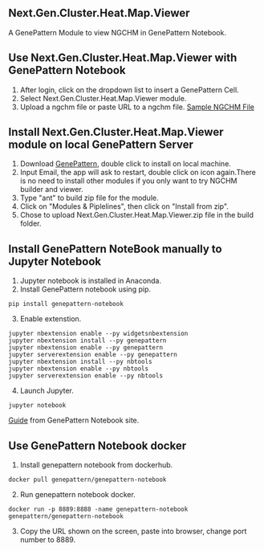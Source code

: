 ## Next.Gen.Cluster.Heat.Map.Viewer
A GenePattern Module to view NGCHM in GenePattern Notebook.


## Use Next.Gen.Cluster.Heat.Map.Viewer with GenePattern Notebook 
1. After login, click on the dropdown list to insert a GenePattern Cell.
2. Select Next.Gen.Cluster.Heat.Map.Viewer module.
3. Upload a ngchm file or paste URL to a ngchm file. 
[Sample NGCHM File](https://github.com/MD-Anderson-Bioinformatics/GenePattern_NGCHM_Viewer/blob/master/test_data/Galaxy400x400-noCovariates.ngchm)

## Install Next.Gen.Cluster.Heat.Map.Viewer module on local GenePattern Server
1. Download [GenePattern](https://github.com/genepattern/genepattern-server/releases/tag/v3.9.11-rc.4%2Bb228), double click to install on local machine. 
2. Input Email, the app will ask to restart, double click on icon again.There is no need to install other modules if you only want to try NGCHM builder and viewer. 
3. Type "ant" to build zip file for the module.
4. Click on "Modules & Piplelines", then click on "Install from zip".
4. Chose to upload Next.Gen.Cluster.Heat.Map.Viewer.zip file in the build folder.

## Install GenePattern NoteBook manually to Jupyter Notebook 
1. Jupyter notebook is installed in Anaconda.
2. Install GenePattern notebook using pip.
```
pip install genepattern-notebook
```
3. Enable extenstion.
```
jupyter nbextension enable --py widgetsnbextension
jupyter nbextension install --py genepattern
jupyter nbextension enable --py genepattern
jupyter serverextension enable --py genepattern
jupyter nbextension install --py nbtools
jupyter nbextension enable --py nbtools
jupyter serverextension enable --py nbtools
```
4. Launch Jupyter.
```
jupyter notebook
```

[Guide](http://genepattern-notebook.org/install/) from GenePattern Notebook site.

## Use GenePattern Notebook docker
1. Install genepattern notebook from dockerhub.
```
docker pull genepattern/genepattern-notebook
```
2. Run genepattern notebook docker.
```
docker run -p 8889:8888 -name genepattern-notebook genepattern/genepattern-notebook
```
3. Copy the URL shown on the screen, paste into browser, change port number to 8889.



